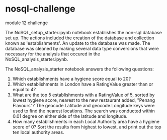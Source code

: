 # nosql-challenge
module 12 challenge

The NoSQL_setup_starter.ipynb notebook establishes the non-sql database set up. The actions included the creation of the database and collection known as 'establishments'. An update to the database was made. The database was cleaned by making several data type conversions that were necessary for the analysis that occured in the NoSQL_analysis_starter.ipynb.

The NoSQL_analysis_starter notebook answers the following questions:
1. Which establishments have a hygiene score equal to 20?
2. Which establishments in London have a RatingValue greater than or equal to 4?
3. What are the top 5 establishments with a RatingValue of 5, sorted by lowest hygiene score, nearest to the new restaurant added, "Penang Flavours"? The geocode.Latitude and geocode.Longitude keys were used to find the nearest locations. The search was conducted within 0.01 degree on either side of the latitude and longitude.
4. How many establishments in each Local Authority area have a hygiene score of 0? Sort the results from highest to lowest, and print out the top ten local authority areas.